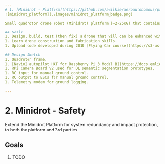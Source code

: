 ```yaml
---
# 1. [Minidrot - Platform](https://github.com/awilkie/aeroautonomous/projects/1)
![minidrot_platform](./images/minidrot_platform_badge.png)

Small quadrotor drone robot (Minidrot) platform (~2-25KG) that contains essential components to enable autonomous flight prototyping.

## Goals
1. Design, build, test (then fix) a drone that will can be enhanced with additional sensor and safety components later on.
1. Learn drone construction and fabrication skills.
1. Upload code developed during 2018 [Flying Car course](https://s3-us-west-1.amazonaws.com/udacity-content/PDFs/FlyingCar-WhatYoullLearn.pdf).

## Design Sketch
1. Quadrotor frame.
1. [Navio2 autopilot HAT for Raspberry Pi 3 Model B](https://docs.emlid.com/navio2/).
1. RPi Camera Board V2 used for DL semantic segmentation prototypes.
1. RC input for manual ground control.
1. RC output to ESCs for manual ground control.
1. Telemetry modem for ground logging.

---
```


# 2. Minidrot - Safety
Extend the Minidrot Platform for system redundancy and impact protection, to both the platform and 3rd parties.

## Goals
1. TODO